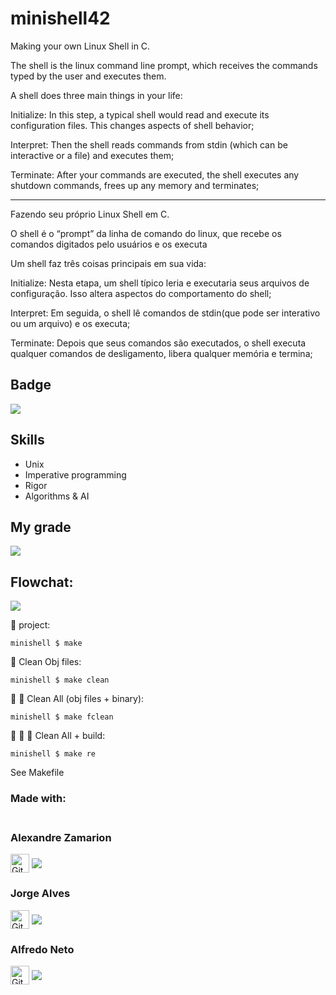 # minishell42

Making your own Linux Shell in C. 

The shell is the linux command line prompt, which receives the commands typed by the user and executes them.

A shell does three main things in your life:

Initialize: In this step, a typical shell would read and execute its configuration files. This changes aspects of shell behavior;

Interpret: Then the shell reads commands from stdin (which can be interactive or a file) and executes them;

Terminate: After your commands are executed, the shell executes any shutdown commands, frees up any memory and terminates;

____________________________________

Fazendo seu próprio Linux Shell em C. 

O shell é o “prompt” da linha de comando do linux, que recebe os comandos digitados pelo usuários e os executa

Um shell faz três coisas principais em sua vida:

Initialize: Nesta etapa, um shell típico leria e executaria seus arquivos de configuração. Isso altera aspectos do comportamento do shell;

Interpret: Em seguida, o shell lê comandos de stdin(que pode ser interativo ou um arquivo) e os executa;

Terminate: Depois que seus comandos são executados, o shell executa qualquer comandos de desligamento, libera qualquer memória e termina;

## Badge
<img src="img/minishell.png">

## Skills
- Unix
- Imperative programming
- Rigor
- Algorithms & AI 

## My grade
<img src="img/score_minishell.png">

## Flowchat:
<img src="img/minishell_miro.jpg">


🚧 project:<br/>
```
minishell $ make
```
:shower: Clean Obj files:<br/>
```
minishell $ make clean
```
:shower: :shower: Clean All (obj files + binary):<br/>
```
minishell $ make fclean
```
:shower: :shower: 🚧 Clean All + build:<br/>
```
minishell $ make re
```
See Makefile<br/>

### Made with: <br/><br>

### Alexandre Zamarion
<div style="display: inline_block">
 <a href="https://github.com/alezamarion" target="_blank"><img align="center" alt="Github_Jorge" height="30" width="30" src="https://cdn-icons-png.flaticon.com/128/1051/1051275.png" target="_blank"></a>
 <a href="https://www.linkedin.com/in/alexandre-zamarion-cepeda-a3766323a/" target="_blank"><img align="center"src="https://img.shields.io/badge/-LinkedIn-%230077B5?style=for-the-badge&logo=linkedin&logoColor=white" target="_blank"></a> 
</div>

### Jorge Alves
<div style="display: inline_block">
 <a href="https://github.com/jorgeedualves/jorgeedualves" target="_blank"><img align="center" alt="Github_Jorge" height="30" width="30" src="https://cdn-icons-png.flaticon.com/128/1051/1051275.png" target="_blank"></a>
 <a href="https://www.linkedin.com/in/jorge-eduardo-alves-094b4331/" target="_blank"><img align="center"src="https://img.shields.io/badge/-LinkedIn-%230077B5?style=for-the-badge&logo=linkedin&logoColor=white" target="_blank"></a> 
</div>

### Alfredo Neto
<div style="display: inline_block">
 <a href="https://github.com/Alfredo-Neto" target="_blank"><img align="center" alt="Github_Jorge" height="30" width="30" src="https://cdn-icons-png.flaticon.com/128/1051/1051275.png" target="_blank"></a>
 <a href="https://www.linkedin.com/in/alfredo-neto-a2515814b/" target="_blank"><img align="center"src="https://img.shields.io/badge/-LinkedIn-%230077B5?style=for-the-badge&logo=linkedin&logoColor=white" target="_blank"></a> 
</div>


